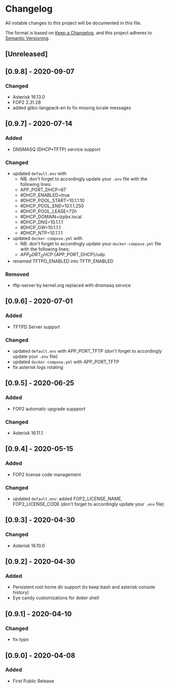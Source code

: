 # Changelog
All notable changes to this project will be documented in this file.

The format is based on [Keep a Changelog](https://keepachangelog.com/en/1.0.0/),
and this project adheres to [Semantic Versioning](https://semver.org/spec/v2.0.0.html).

## [Unreleased]

## [0.9.8] - 2020-09-07
### Changed
- Asterisk 16.13.0
- FOP2 2.31.28
- added glibc-langpack-en to fix missing locale messages

## [0.9.7] - 2020-07-14
### Added
- DNSMASQ (DHCP+TFTP) service support

### Changed
- updated `default.env` with
  - NB. don't forget to accordingly update your `.env` file with the following lines:
  - APP_PORT_DHCP=67
  - #DHCP_ENABLED=true
  - #DHCP_POOL_START=10.1.1.10
  - #DHCP_POOL_END=10.1.1.250
  - #DHCP_POOL_LEASE=72h
  - #DHCP_DOMAIN=izpbx.local
  - #DHCP_DNS=10.1.1.1
  - #DHCP_GW=10.1.1.1
  - #DHCP_NTP=10.1.1.1
- updated `docker-compose.yml` with
  - NB. don't forget to accordingly update your `docker-compose.yml` file with the following lines:
  - ${APP_PORT_DHCP}:${APP_PORT_DHCP}/udp
- renamed TFTPD_ENABLED into TFTP_ENABLED

### Removed
- tftp-server by kernel.org replaced with dnsmasq service


## [0.9.6] - 2020-07-01
### Added
- TFTPD Server support

### Changed
- updated `default.env` with APP_PORT_TFTP (don't forget to accordingly update your `.env` file)
- updated `docker-compose.yml` with APP_PORT_TFTP
- fix asterisk logs rotating


## [0.9.5] - 2020-06-25
### Added
- FOP2 automatic upgrade suppport

### Changed
- Asterisk 16.11.1


## [0.9.4] - 2020-05-15
### Added
- FOP2 license code management

### Changed
- updated `default.env`: added FOP2_LICENSE_NAME, FOP2_LICENSE_CODE (don't forget to accordingly update your `.env` file)


## [0.9.3] - 2020-04-30
### Changed
- Asterisk 16.10.0


## [0.9.2] - 2020-04-30
### Added
- Persistent root home dir support (to keep bash and asterisk console history)
- Eye candy customizations for doker shell


## [0.9.1] - 2020-04-10
### Changed
- fix typo


## [0.9.0] - 2020-04-08
### Added
- First Public Release
